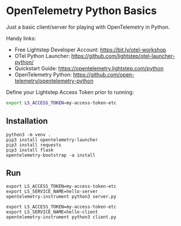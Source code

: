 # OpenTelemetry Python Basics

Just a basic client/server for playing with OpenTelemetry in Python.

Handy links:

* Free Lightstep Developer Account: https://bit.ly/otel-workshop
* OTel Python Launcher: https://github.com/lightstep/otel-launcher-python/
* Quickstart Guide: https://opentelemetry.lightstep.com/python
* OpenTelemetry Python: https://github.com/open-telemetry/opentelemetry-python

Define your Lightstep Access Token prior to running:

```sh
export LS_ACCESS_TOKEN=my-access-token-etc
```

## Installation
```
python3 -m venv .
pip3 install opentelemetry-launcher
pip3 install requests
pip3 install flask
opentelemetry-bootstrap -a install
```

## Run

```
export LS_ACCESS_TOKEN=my-access-token-etc
export LS_SERVICE_NAME=hello-server
opentelemetry-instrument python3 server.py
```

```
export LS_ACCESS_TOKEN=my-access-token-etc
export LS_SERVICE_NAME=hello-client
opentelemetry-instrument python3 client.py
```